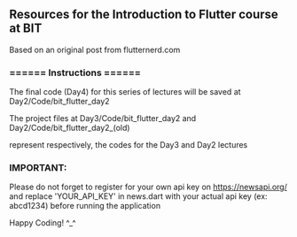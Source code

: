 ## Resources for the Introduction to Flutter course at BIT

Based on an original post from flutternerd.com

### ====== Instructions ======

The final code (Day4) for this series of lectures will be saved at Day2/Code/bit_flutter_day2

The project files at Day3/Code/bit_flutter_day2 and Day2/Code/bit_flutter_day2_(old)

represent respectively, the codes for the Day3 and Day2 lectures<br/>

### IMPORTANT: 

Please do not forget to register for your own api key on https://newsapi.org/ and replace 'YOUR_API_KEY' in news.dart with your actual api key (ex: abcd1234) before running the application<br/>


Happy Coding! ^_^
